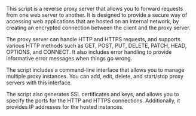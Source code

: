 This script is a reverse proxy server that allows you to forward requests from one web server to another. It is designed to provide a secure way of accessing web applications that are hosted on an internal network, by creating an encrypted connection between the client and the proxy server.

The proxy server can handle HTTP and HTTPS requests, and supports various HTTP methods such as GET, POST, PUT, DELETE, PATCH, HEAD, OPTIONS, and CONNECT. It also includes error handling to provide informative error messages when things go wrong.

The script includes a command-line interface that allows you to manage multiple proxy instances. You can add, edit, delete, and start/stop proxy servers with this interface.

The script also generates SSL certificates and keys, and allows you to specify the ports for the HTTP and HTTPS connections. Additionally, it provides IP addresses for the hosted instances.

